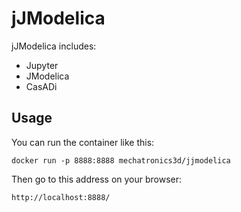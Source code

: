 # jJModelica

jJModelica includes:

   - Jupyter
   - JModelica
   - CasADi

## Usage
You can run the container like this:

`docker run -p 8888:8888 mechatronics3d/jjmodelica`

Then go to this address on your browser:

`http://localhost:8888/`
